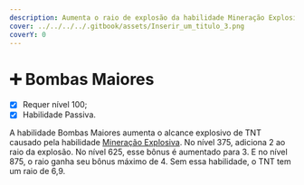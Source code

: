 ```yaml
---
description: Aumenta o raio de explosão da habilidade Mineração Explosiva.
cover: ../../../../.gitbook/assets/Inserir_um_titulo_3.png
coverY: 0
---
```


# ➕ Bombas Maiores

* [x] Requer nível 100;
* [x] Habilidade Passiva.

A habilidade Bombas Maiores aumenta o alcance explosivo de TNT causado pela habilidade [Mineração Explosiva](../../../../global/mcmmo/habilidades-de-coleta/mineracao/mineracao-explosiva.md). No nível 375, adiciona 2 ao raio da explosão. No nível 625, esse bônus é aumentado para 3. E no nível 875, o raio ganha seu bônus máximo de 4. Sem essa habilidade, o TNT tem um raio de 6,9.
